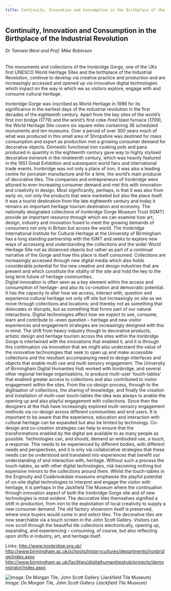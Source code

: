 ```yaml
---
title: Continuity, Innovation and Consumption in the Birthplace of the Industrial Revolution
---
```


## Continuity, Innovation and Consumption in the Birthplace of the Industrial Revolution 
_Dr Tamara West and Prof. Mike Robinson_
<br />
<br />
<br />
The monuments and collections of the Ironbridge Gorge, one of the UKs first UNESCO World Heritage Sites and the birthplace of the Industrial Revolution, continue to develop via creative practice and production and are increasingly accessed and opened up via innovative digital technologies which impact on the way in which we as visitors explore, engage with and consume cultural heritage.

Ironbridge Gorge was inscribed as World Heritage in 1986 for its significance in the earliest days of the industrial revolution in the first decades of the eighteenth century. Apart from the key sites of the world’s first iron bridge (1779) and the world’s first coke-fired blast furnace (1709), the World Heritage Site covers six square miles containing 36 scheduled monuments and ten museums. Over a period of over 300 years much of what was produced in this small area of Shropshire was destined for mass consumption and export as production met a growing consumer demand for decorative objects. Domestic functional iron cooking pots and pans produced in quantity in the eighteenth century gave way to highly stylised decorative ironwork in the nineteenth century, which was heavily featured in the 1851 Great Exhibition and subsequent world fairs and international trade events. Ironbridge was not only a place of iron, it was also a leading centre for porcelain manufacture and for a time, the world’s main producer of decorative tiles. The companies and entrepreneurs of Ironbridge were attuned to ever-increasing consumer demand and met this with innovation and creativity in design. Most significantly, perhaps, is that it was also from early on, not only the products that were marketed but also the place itself. It was a tourist destination from the late eighteenth century and today it remains an important heritage tourism destination and economy.
The nationally designated collections of Ironbridge Gorge Museum Trust (IGMT) provide an important resource through which we can examine how art, design, industry and innovation fused to meet the growing demands of consumers not only in Britain but across the world.  The Ironbridge International Institute for Cultural Heritage at the University of Birmingham has a long standing partnership with the IGMT and seeks to explore new ways of accessing and understanding the collections and the wider World Heritage Site not as distanced objects but rather as part of a continual narrative of the Gorge and how this place is itself consumed. Collections are increasingly accessed through new digital media which also holds considerable potential for the new creative and design industries that are present and which constitute the vitality of the site and hold the key to the long term future of heritage communities.             
Digital innovation is often seen as a key element within the access and consumption of heritage- and also its co-creation and democratic potential. It has the capacity to alter how we access, interact with, question and experience cultural heritage not only off site but increasingly on site as we move through collections and locations; and thereby not as something that dislocates or disrupts, but as something that forms part of our natural interactions. Digital technologies affect how we expect to see, consume, learn and contribute to –even question – heritage and new visitor experiences and engagement strategies are increasingly designed with this in mind. The shift from heavy industry though to decorative products, artistic design and heritage tourism across the sites within the Ironbridge Gorge is intertwined with the innovations that enabled it, and it is through this continuation via innovation that we might also understand the value of the innovative technologies that seek to open up and make accessible collections and the resultant accompanying need to design interfaces and objects that enable multi use and multi sensory engagement.
The University of Birmingham Digital Humanties Hub worked with Ironbridge, and several other regional heritage organisations, to produce multi-user ‘touch-tables’ that enabled greater access to collections and also contributed to visitor engagement within the sites. From the co-design process, through to the digitisation of collections, the sharing of knowledge, and finally the creation and installation of multi-user touch-tables  the idea was always to anable the opening up and also playful engagement with collections. Since then the designers at the Hub have increasingly explored multi-sensory engagement methods via co-design across different communities and end users. 
It is important to be aware that the experience, education and interaction with cultural heritage can be expanded but also be limited by technology. Co-design and co-creation strategies can help to ensure that the transformations enabled by the digital are available to as many people as possible. Technologies can, and should, demand an embodied use, a touch, a response. This needs to be experienced by different bodies, with different needs and perspectives, and it is only via collaborative strategies that these needs can be understood and translated into experiences that benefit our understanding of and interaction with, heritage. Without such a process the touch-tables, as with other digital technologies, risk becoming nothing but expensive mirrors to the collections around them. 
Whilst the touch-tables in the Enginuity and Coalbrookdale museums emphasise the playful potential of on-site digital technologies to interpret and engage the visitor with heritage, it is perhaps in the Jackfield Tile Museum where the continuation through innovation aspect of both the Ironbridge Gorge site and of new technologies is most evident. The decorative tiles themselves signified a shift in production, from iron to the exploitation of local creativity to supply a new consumer demand. The old factory showroom itself is preserved, where once buyers would come in and select tiles. The decorative tiles are now searchable via a touch screen in the John Scott Gallery. Visitors can now scroll through the beautiful tile collections electronically, opening up, expanding, and experiencing – consuming, of course, but also reflecting upon shifts in industry, art, and heritage itself.

Links:
http://www.ironbridge.org.uk/
http://www.birmingham.ac.uk/schools/historycultures/departments/ironbridge/index.aspx
http://www.birmingham.ac.uk/facilities/digitalhumanitieshub/projects/demonstrator/index.aspx

![Image: De Morgan Tile, John Scott Gallery (Jackfield Tile Museum)](images/32.jpg)
*Image: De Morgan Tile, John Scott Gallery (Jackfield Tile Museum)*


